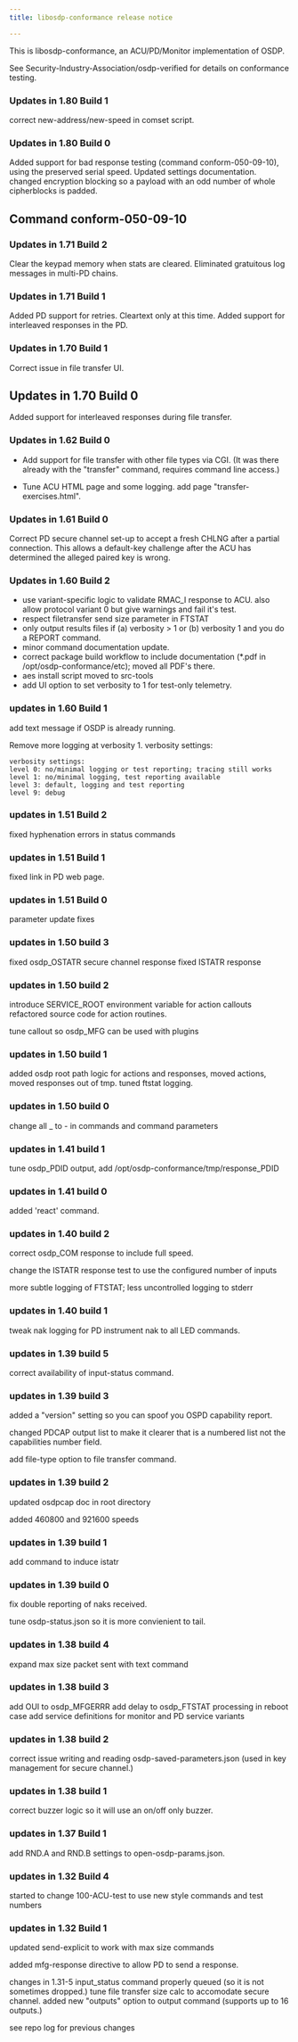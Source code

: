 ```yaml
---
title: libosdp-conformance release notice

---
```


This is libosdp-conformance, an ACU/PD/Monitor implementation of OSDP.

See Security-Industry-Association/osdp-verified for details on conformance testing.

### Updates in 1.80 Build 1 ###

correct new-address/new-speed in comset script.

### Updates in 1.80 Build 0 ###

Added support for bad response testing
(command conform-050-09-10), using the preserved serial speed.
Updated settings documentation.
changed encryption blocking so a payload with an odd number of whole cipherblocks
is padded.

## Command conform-050-09-10 ##

### Updates in 1.71 Build 2 ###

Clear the keypad memory when stats are cleared.
Eliminated gratuitous log messages in multi-PD chains.

### Updates in 1.71 Build 1 ###

Added PD support for retries.  Cleartext only at this time.
Added support for interleaved responses in the PD.

### Updates in 1.70 Build 1 ###

Correct issue in file transfer UI.

## Updates in 1.70 Build 0 ###

Added support for interleaved responses during file transfer.

### Updates in 1.62 Build 0 ###

- Add support for file transfer with other file types via CGI.  (It was there already
with the "transfer" command, requires command line access.)

- Tune ACU HTML page and some logging. add page "transfer-exercises.html".

### Updates in 1.61 Build 0 ###

Correct PD secure channel set-up to accept a fresh CHLNG after a partial
connection.  This allows a default-key challenge after the ACU has determined
the alleged paired key is wrong.

### Updates in 1.60 Build 2 ###

- use variant-specific logic to validate RMAC_I response to ACU.
also allow protocol variant 0 but give warnings and fail it's test.
- respect filetransfer send size parameter in FTSTAT
- only output results files if (a) verbosity > 1 or (b) verbosity 1 and you do a REPORT command.
- minor command documentation update.
- correct package build workflow to include documentation (*.pdf in /opt/osdp-conformance/etc);
moved all PDF's there.
- aes install script moved to src-tools
- add UI option to set verbosity to 1 for test-only telemetry.

### updates in 1.60 Build 1

add text message if OSDP is already running.

Remove more logging at verbosity 1.  verbosity settings:
```
verbosity settings:
level 0: no/minimal logging or test reporting; tracing still works
level 1: no/minimal logging, test reporting available
level 3: default, logging and test reporting
level 9: debug
```


### updates in 1.51 Build 2

fixed hyphenation errors in status commands


### updates in 1.51 Build 1

fixed link in PD web page.

### updates in 1.51 Build 0

parameter update fixes

### updates in 1.50 build 3

fixed osdp_OSTATR secure channel response
fixed ISTATR response

### updates in 1.50 build 2

introduce SERVICE_ROOT environment variable for action callouts
refactored source code for action routines.

tune callout so osdp_MFG can be used with plugins

### updates in 1.50 build 1 ###

added osdp root path logic for actions and responses, moved actions, moved
responses out of tmp.  tuned ftstat logging.

### updates in 1.50 build 0 ###

change all _ to - in commands and command parameters

### updates in 1.41 build 1 ###

tune osdp_PDID output, add /opt/osdp-conformance/tmp/response_PDID

### updates in 1.41 build 0 ###

added 'react' command.

### updates in 1.40 build 2 ###

correct osdp_COM response to include full speed.

change the ISTATR response test to use the configured number of inputs

more subtle logging of FTSTAT; less uncontrolled logging to stderr

### updates in 1.40 build 1 ###

tweak nak logging for PD
instrument nak to all LED commands.

### updates in 1.39 build 5 ###

correct availability of input-status command.

### updates in 1.39 build 3 ###

added a "version" setting so you can spoof you OSPD capability report.

changed PDCAP output list to make it clearer that is a numbered list not the capabilities
number field.

add file-type option to file transfer command.

### updates in 1.39 build 2 ###

updated osdpcap doc in root directory

added 460800 and 921600 speeds

### updates in 1.39 build 1 ###

add command to induce istatr

### updates in 1.39 build 0 ###

fix double reporting of naks received.

tune osdp-status.json so it is more convienient to tail.


### updates in 1.38 build 4 ###

expand max size packet sent with text command

### updates in 1.38 build 3 ###

add OUI to osdp_MFGERRR
add delay to osdp_FTSTAT processing in reboot case
add service definitions for monitor and PD service variants

### updates in 1.38 build 2 ###

correct issue writing and reading osdp-saved-parameters.json (used in key management for secure channel.)

### updates in 1.38 build 1 ###

correct buzzer logic so it will use an on/off only buzzer.

### updates in 1.37 Build 1 ###

add RND.A and RND.B settings to open-osdp-params.json.

### updates in 1.32 Build 4 ###

started to change 100-ACU-test to use new style commands and test numbers

### updates in 1.32 Build 1 ###
updated send-explicit to work with max size commands

added mfg-response directive to allow PD to send a response.

changes in 1.31-5
input_status command properly queued (so it is not sometimes dropped.)
tune file transfer size calc to accomodate secure channel.
added new "outputs" option to output command (supports up to 16 outputs.)

see repo log for previous changes

